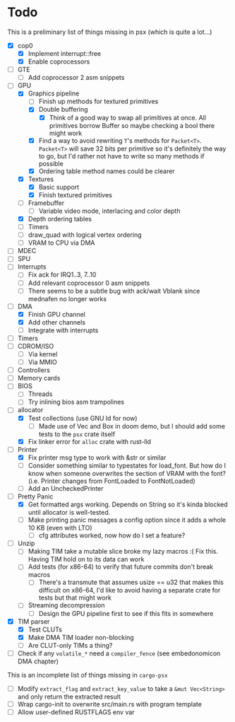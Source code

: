 # Todo

This is a preliminary list of things missing in psx (which is quite a lot...)

- [x] cop0
    - [x] Implement interrupt::free
    - [x] Enable coprocessors
- [ ] GTE
    - [ ] Add coprocessor 2 asm snippets
- [ ] GPU
    - [x] Graphics pipeline
        - [ ] Finish up methods for textured primitives
        - [x] Double buffering
            - [x] Think of a good way to swap all primitives at once. All primitives borrow Buffer so maybe checking a bool there might work
        - [x] Find a way to avoid rewriting `T`'s methods for `Packet<T>`. `Packet<T>` will save 32 bits per primitive so it's definitely the way to go, but I'd rather not have to write so many methods if possible
        - [x] Ordering table method names could be clearer
    - [x] Textures
        - [x] Basic support
        - [x] Finish textured primitives
    - [ ] Framebuffer
        - [ ] Variable video mode, interlacing and color depth
    - [x] Depth ordering tables
    - [ ] Timers
    - [ ] draw_quad with logical vertex ordering
    - [ ] VRAM to CPU via DMA
- [ ] MDEC
- [ ] SPU
- [ ] Interrupts
    - [ ] Fix ack for IRQ1..3, 7..10
    - [ ] Add relevant coprocessor 0 asm snippets
    - [ ] There seems to be a subtle bug with ack/wait Vblank since mednafen no longer works
- [ ] DMA
    - [x] Finish GPU channel
    - [x] Add other channels
    - [ ] Integrate with interrupts
- [ ] Timers
- [ ] CDROM/ISO
    - [ ] Via kernel
    - [ ] Via MMIO
- [ ] Controllers
- [ ] Memory cards
- [ ] BIOS
    - [ ] Threads
    - [ ] Try inlining bios asm trampolines
- [ ] allocator
    - [x] Test collections (use GNU ld for now)
        - [ ] Made use of Vec and Box in doom demo, but I should add some tests to the `psx` crate itself
    - [x] Fix linker error for `alloc` crate with rust-lld
- [ ] Printer
    - [x] Fix printer msg type to work with &str or similar
    - [ ] Consider something similar to typestates for load_font. But how do I know when someone overwrites the section of VRAM with the font? (i.e. Printer changes from FontLoaded to FontNotLoaded)
    - [ ] Add an UncheckedPrinter
- [ ] Pretty Panic
    - [x] Get formatted args working. Depends on String so it's kinda blocked until allocator is well-tested.
    - [ ] Make printing panic messages a config option since it adds a whole 10 KB (even with LTO)
        - [ ] cfg attributes worked, now how do I set a feature?
- [ ] Unzip
    - [ ] Making TIM take a mutable slice broke my lazy macros :( Fix this. Having TIM hold on to its data can work
    - [ ] Add tests (for x86-64) to verify that future commits don't break macros
        - [ ] There's a transmute that assumes usize == u32 that makes this difficult on x86-64, I'd like to avoid having a separate crate for tests but that might work
    - [ ] Streaming decompression
        - [ ] Design the GPU pipeline first to see if this fits in somewhere
- [x] TIM parser
    - [x] Test CLUTs
    - [x] Make DMA TIM loader non-blocking
    - [ ] Are CLUT-only TIMs a thing?
- [ ] Check if any `volatile_*` need a `compiler_fence` (see embedonomicon DMA chapter)

This is an incomplete list of things missing in `cargo-psx`

- [ ] Modify `extract_flag` and `extract_key_value` to take a `&mut Vec<String>` and only return the extracted result
- [ ] Wrap cargo-init to overwrite src/main.rs with program template
- [ ] Allow user-defined RUSTFLAGS env var
